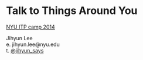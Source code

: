 Talk to Things Around You
=========================

<a href="http://itp.nyu.edu/camp2014/session/72" target="_blank">NYU ITP camp 2014</a>

<p>
Jihyun Lee<br/>
e. jihyun.lee@nyu.edu<br/>
t. <a href="http://twitter.com/jihyun_says" target="_blank">@jihyun_says</a><br/>
</p>




